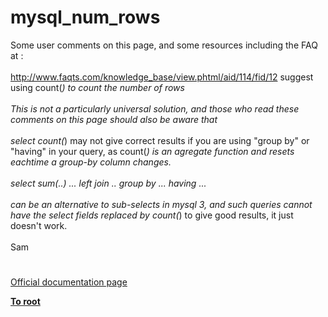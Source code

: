 # mysql_num_rows



Some user comments on this page, and some resources including the FAQ at :<br><br>http://www.faqts.com/knowledge_base/view.phtml/aid/114/fid/12 suggest using count(*) to count the number of rows<br><br>This is not a particularly universal solution, and those who read these comments on this page should also be aware that <br><br>select count(*) may not give correct results if you are using "group by" or "having" in your query, as count(*) is an agregate function and resets eachtime a group-by column changes.<br><br>select sum(..) ... left join .. group by ... having ...<br><br>can be an alternative to sub-selects in mysql 3, and such queries cannot have the select fields replaced by count(*) to give good results, it just doesn&apos;t work.<br><br>Sam  

#

[Official documentation page](https://www.php.net/manual/en/function.mysql-num-rows.php)

**[To root](/README.md)**